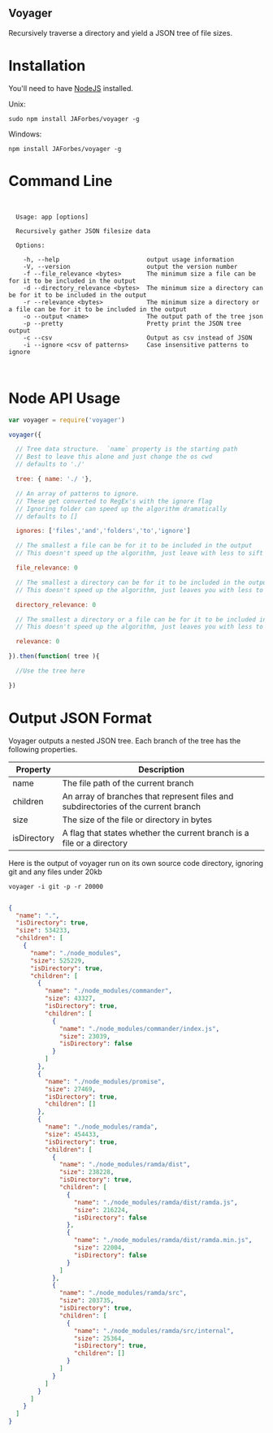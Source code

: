 Voyager
-------

Recursively traverse a directory and yield a JSON tree of file sizes.


Installation
============

You'll need to have [NodeJS](https://nodejs.org/) installed.

Unix:

`sudo npm install JAForbes/voyager -g`

Windows:

`npm install JAForbes/voyager -g`

Command Line
============

```


  Usage: app [options]

  Recursively gather JSON filesize data

  Options:

    -h, --help                        output usage information
    -V, --version                     output the version number
    -f --file_relevance <bytes>       The minimum size a file can be for it to be included in the output
    -d --directory_relevance <bytes>  The minimum size a directory can be for it to be included in the output
    -r --relevance <bytes>            The minimum size a directory or a file can be for it to be included in the output
    -o --output <name>                The output path of the tree json
    -p --pretty                       Pretty print the JSON tree output
    -c --csv                          Output as csv instead of JSON
    -i --ignore <csv of patterns>     Case insensitive patterns to ignore



```

Node API Usage
==============

```js
var voyager = require('voyager')

voyager({

  // Tree data structure.  `name` property is the starting path
  // Best to leave this alone and just change the os cwd
  // defaults to './'

  tree: { name: './ '},

  // An array of patterns to ignore.
  // These get converted to RegEx's with the ignore flag
  // Ignoring folder can speed up the algorithm dramatically
  // defaults to []

  ignores: ['files','and','folders','to','ignore']

  // The smallest a file can be for it to be included in the output
  // This doesn't speed up the algorithm, just leave with less to sift through

  file_relevance: 0

  // The smallest a directory can be for it to be included in the output
  // This doesn't speed up the algorithm, just leaves you with less to sift through

  directory_relevance: 0

  // The smallest a directory or a file can be for it to be included in the output
  // This doesn't speed up the algorithm, just leaves you with less to sift through

  relevance: 0

}).then(function( tree ){

  //Use the tree here

})

```

Output JSON Format
==================

Voyager outputs a nested JSON tree.  Each branch of the tree has the following properties.

|Property     | Description
|-------------|------------
| name        | The file path of the current branch
| children    | An array of branches that represent files and subdirectories of the current branch
| size        | The size of the file or directory in bytes
| isDirectory | A flag that states whether the current branch is a file or a directory


Here is the output of voyager run on its own source code directory, ignoring git and any files under 20kb

```
voyager -i git -p -r 20000
```


```json

{
  "name": ".",
  "isDirectory": true,
  "size": 534233,
  "children": [
    {
      "name": "./node_modules",
      "size": 525229,
      "isDirectory": true,
      "children": [
        {
          "name": "./node_modules/commander",
          "size": 43327,
          "isDirectory": true,
          "children": [
            {
              "name": "./node_modules/commander/index.js",
              "size": 23039,
              "isDirectory": false
            }
          ]
        },
        {
          "name": "./node_modules/promise",
          "size": 27469,
          "isDirectory": true,
          "children": []
        },
        {
          "name": "./node_modules/ramda",
          "size": 454433,
          "isDirectory": true,
          "children": [
            {
              "name": "./node_modules/ramda/dist",
              "size": 238228,
              "isDirectory": true,
              "children": [
                {
                  "name": "./node_modules/ramda/dist/ramda.js",
                  "size": 216224,
                  "isDirectory": false
                },
                {
                  "name": "./node_modules/ramda/dist/ramda.min.js",
                  "size": 22004,
                  "isDirectory": false
                }
              ]
            },
            {
              "name": "./node_modules/ramda/src",
              "size": 203735,
              "isDirectory": true,
              "children": [
                {
                  "name": "./node_modules/ramda/src/internal",
                  "size": 25364,
                  "isDirectory": true,
                  "children": []
                }
              ]
            }
          ]
        }
      ]
    }
  ]
}

```
